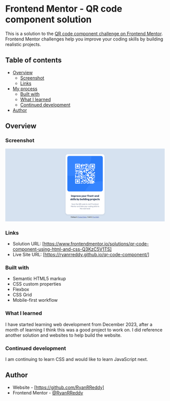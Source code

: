 # Frontend Mentor - QR code component solution

This is a solution to the [QR code component challenge on Frontend Mentor](https://www.frontendmentor.io/challenges/qr-code-component-iux_sIO_H). Frontend Mentor challenges help you improve your coding skills by building realistic projects. 

## Table of contents

- [Overview](#overview)
  - [Screenshot](#screenshot)
  - [Links](#links)
- [My process](#my-process)
  - [Built with](#built-with)
  - [What I learned](#what-i-learned)
  - [Continued development](#continued-development)
- [Author](#author)

## Overview

### Screenshot

![](images/screenshot.png)

### Links

- Solution URL: [https://www.frontendmentor.io/solutions/qr-code-component-using-html-and-css-Q3KzC5V1TS]
- Live Site URL: [https://ryanrreddy.github.io/qr-code-component/]

### Built with

- Semantic HTML5 markup
- CSS custom properties
- Flexbox
- CSS Grid
- Mobile-first workflow

### What I learned

I have started learning web development from December 2023, after a month of learning I think this was a good project to work on. I did reference another solution and websites to help build the website.

### Continued development

I am continuing to learn CSS and would like to learn JavaScript next.  

## Author

- Website - [https://github.com/RyanRReddy]
- Frontend Mentor - [@RyanRReddy](https://www.frontendmentor.io/profile/RyanRReddy)